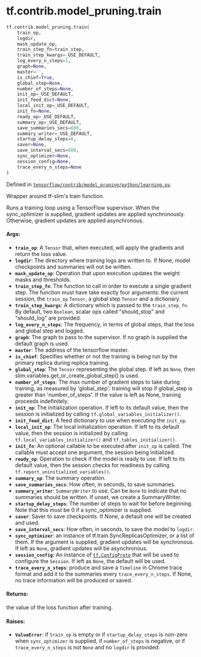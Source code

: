 <div itemscope itemtype="http://developers.google.com/ReferenceObject">
<meta itemprop="name" content="tf.contrib.model_pruning.train" />
<meta itemprop="path" content="Stable" />
</div>

# tf.contrib.model_pruning.train

``` python
tf.contrib.model_pruning.train(
    train_op,
    logdir,
    mask_update_op,
    train_step_fn=train_step,
    train_step_kwargs=_USE_DEFAULT,
    log_every_n_steps=1,
    graph=None,
    master='',
    is_chief=True,
    global_step=None,
    number_of_steps=None,
    init_op=_USE_DEFAULT,
    init_feed_dict=None,
    local_init_op=_USE_DEFAULT,
    init_fn=None,
    ready_op=_USE_DEFAULT,
    summary_op=_USE_DEFAULT,
    save_summaries_secs=600,
    summary_writer=_USE_DEFAULT,
    startup_delay_steps=0,
    saver=None,
    save_interval_secs=600,
    sync_optimizer=None,
    session_config=None,
    trace_every_n_steps=None
)
```



Defined in [`tensorflow/contrib/model_pruning/python/learning.py`](/code/stable/tensorflow/contrib/model_pruning/python/learning.py).

Wrapper around tf-slim's train function.

Runs a training loop using a TensorFlow supervisor.
When the sync_optimizer is supplied, gradient updates are applied
synchronously. Otherwise, gradient updates are applied asynchronous.

#### Args:

* <b>`train_op`</b>: A `Tensor` that, when executed, will apply the gradients and
    return the loss value.
* <b>`logdir`</b>: The directory where training logs are written to. If None, model
    checkpoints and summaries will not be written.
* <b>`mask_update_op`</b>: Operation that upon execution updates the weight masks and
    thresholds.
* <b>`train_step_fn`</b>: The function to call in order to execute a single gradient
    step. The function must have take exactly four arguments: the current
    session, the `train_op` `Tensor`, a global step `Tensor` and a dictionary.
* <b>`train_step_kwargs`</b>: A dictionary which is passed to the `train_step_fn`. By
    default, two `Boolean`, scalar ops called "should_stop" and "should_log"
    are provided.
* <b>`log_every_n_steps`</b>: The frequency, in terms of global steps, that the loss
    and global step and logged.
* <b>`graph`</b>: The graph to pass to the supervisor. If no graph is supplied the
    default graph is used.
* <b>`master`</b>: The address of the tensorflow master.
* <b>`is_chief`</b>: Specifies whether or not the training is being run by the primary
    replica during replica training.
* <b>`global_step`</b>: The `Tensor` representing the global step. If left as `None`,
    then slim.variables.get_or_create_global_step() is used.
* <b>`number_of_steps`</b>: The max number of gradient steps to take during training,
    as measured by 'global_step': training will stop if global_step is
    greater than 'number_of_steps'. If the value is left as None, training
    proceeds indefinitely.
* <b>`init_op`</b>: The initialization operation. If left to its default value, then
    the session is initialized by calling `tf.global_variables_initializer()`.
* <b>`init_feed_dict`</b>: A feed dictionary to use when executing the `init_op`.
* <b>`local_init_op`</b>: The local initialization operation. If left to its default
    value, then the session is initialized by calling
    `tf.local_variables_initializer()` and `tf.tables_initializer()`.
* <b>`init_fn`</b>: An optional callable to be executed after `init_op` is called. The
    callable must accept one argument, the session being initialized.
* <b>`ready_op`</b>: Operation to check if the model is ready to use. If left to its
    default value, then the session checks for readiness by calling
    `tf.report_uninitialized_variables()`.
* <b>`summary_op`</b>: The summary operation.
* <b>`save_summaries_secs`</b>: How often, in seconds, to save summaries.
* <b>`summary_writer`</b>: `SummaryWriter` to use.  Can be `None`
    to indicate that no summaries should be written. If unset, we
    create a SummaryWriter.
* <b>`startup_delay_steps`</b>: The number of steps to wait for before beginning. Note
    that this must be 0 if a sync_optimizer is supplied.
* <b>`saver`</b>: Saver to save checkpoints. If None, a default one will be created
    and used.
* <b>`save_interval_secs`</b>: How often, in seconds, to save the model to `logdir`.
* <b>`sync_optimizer`</b>: an instance of tf.train.SyncReplicasOptimizer, or a list of
    them. If the argument is supplied, gradient updates will be synchronous.
    If left as `None`, gradient updates will be asynchronous.
* <b>`session_config`</b>: An instance of <a href="../../../tf/ConfigProto.md"><code>tf.ConfigProto</code></a> that will be used to
    configure the `Session`. If left as `None`, the default will be used.
* <b>`trace_every_n_steps`</b>: produce and save a `Timeline` in Chrome trace format
    and add it to the summaries every `trace_every_n_steps`. If None, no trace
    information will be produced or saved.


#### Returns:

the value of the loss function after training.


#### Raises:

* <b>`ValueError`</b>: if `train_op` is empty or if `startup_delay_steps` is
    non-zero when `sync_optimizer` is supplied, if `number_of_steps` is
    negative, or if `trace_every_n_steps` is not `None` and no `logdir` is
    provided.